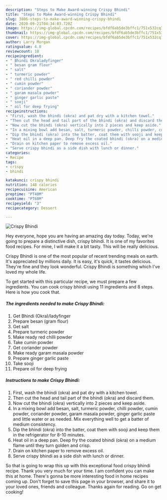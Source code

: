 ```yaml
---
description: "Steps to Make Award-winning Crispy Bhindi"
title: "Steps to Make Award-winning Crispy Bhindi"
slug: 3806-steps-to-make-award-winning-crispy-bhindi
date: 2020-09-21T04:34:03.720Z
image: https://img-global.cpcdn.com/recipes/bfdf6ab5de3bffc1/751x532cq70/crispy-bhindi-recipe-main-photo.jpg
thumbnail: https://img-global.cpcdn.com/recipes/bfdf6ab5de3bffc1/751x532cq70/crispy-bhindi-recipe-main-photo.jpg
cover: https://img-global.cpcdn.com/recipes/bfdf6ab5de3bffc1/751x532cq70/crispy-bhindi-recipe-main-photo.jpg
author: Larry Morgan
ratingvalue: 4.8
reviewcount: 10
recipeingredient:
- " Bhindi Okraladyfinger"
- " besan gram flour"
- " salt"
- " turmeric powder"
- " red chilli powder"
- " cumin powder"
- " coriander powder"
- " garam masala powder"
- " ginger garlic paste"
- " sooji"
- " oil for deep frying"
recipeinstructions:
- "First, wash the bhindi (okra) and pat dry with a kitchen towel."
- "Then cut the head and tail part of the bhindi (okra) and discard them."
- "Now cut the bhindi (okra) vertically into 2 pieces and keep aside."
- "In a mixing bowl add besan, salt, turmeric powder, chilli powder, cumin powder, coriander powder, garam masala powder, ginger garlic paste and little water or as needed. Mix everything well to get a batter of medium consistency."
- "Dip the bhindi (okra) into the batter, coat them with sooji and keep them in the refrigerator for 8-10 minutes."
- "Heat oil in a deep pan. Deep fry the coated bhindi (okra) on a medium flame until they turn golden and crisp."
- "Drain on kitchen paper to remove excess oil."
- "Serve crispy bhindi as a side dish with lunch or dinner."
categories:
- Recipe
tags:
- crispy
- bhindi

katakunci: crispy bhindi 
nutrition: 148 calories
recipecuisine: American
preptime: "PT40M"
cooktime: "PT60M"
recipeyield: "3"
recipecategory: Dessert

---
```



![Crispy Bhindi](https://img-global.cpcdn.com/recipes/bfdf6ab5de3bffc1/751x532cq70/crispy-bhindi-recipe-main-photo.jpg)

Hey everyone, hope you are having an amazing day today. Today, we're going to prepare a distinctive dish, crispy bhindi. It is one of my favorites food recipes. For mine, I will make it a bit tasty. This will be really delicious.



Crispy Bhindi is one of the most popular of recent trending meals on earth. It's appreciated by millions daily. It is easy, it's quick, it tastes delicious. They're fine and they look wonderful. Crispy Bhindi is something which I've loved my whole life.


To get started with this particular recipe, we must prepare a few ingredients. You can cook crispy bhindi using 11 ingredients and 8 steps. Here is how you cook that.

<!--inarticleads1-->

##### The ingredients needed to make Crispy Bhindi:

1. Get  Bhindi (Okra)/ladyfinger
1. Prepare  besan (gram flour)
1. Get  salt
1. Prepare  turmeric powder
1. Make ready  red chilli powder
1. Take  cumin powder
1. Get  coriander powder
1. Make ready  garam masala powder
1. Prepare  ginger garlic paste
1. Take  sooji
1. Prepare  oil for deep frying




<!--inarticleads2-->

##### Instructions to make Crispy Bhindi:

1. First, wash the bhindi (okra) and pat dry with a kitchen towel.
1. Then cut the head and tail part of the bhindi (okra) and discard them.
1. Now cut the bhindi (okra) vertically into 2 pieces and keep aside.
1. In a mixing bowl add besan, salt, turmeric powder, chilli powder, cumin powder, coriander powder, garam masala powder, ginger garlic paste and little water or as needed. Mix everything well to get a batter of medium consistency.
1. Dip the bhindi (okra) into the batter, coat them with sooji and keep them in the refrigerator for 8-10 minutes.
1. Heat oil in a deep pan. Deep fry the coated bhindi (okra) on a medium flame until they turn golden and crisp.
1. Drain on kitchen paper to remove excess oil.
1. Serve crispy bhindi as a side dish with lunch or dinner.




So that is going to wrap this up with this exceptional food crispy bhindi recipe. Thank you very much for your time. I am confident you can make this at home. There's gonna be more interesting food in home recipes coming up. Don't forget to save this page in your browser, and share it to your loved ones, friends and colleague. Thanks again for reading. Go on get cooking!
